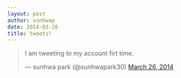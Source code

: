 ```yaml
---
layout: post
author: sunhwap
date: 2014-03-26
title: tweets!
---
```


<blockquote class="twitter-tweet" lang="en"><p>I am tweeting to my account firt time.</p>&mdash; sunhwa park (@sunhwapark30) <a href="https://twitter.com/sunhwapark30/statuses/448873617712238592">March 26, 2014</a></blockquote>
<script async src="//platform.twitter.com/widgets.js" charset="utf-8"></script>

